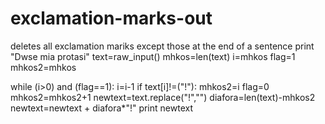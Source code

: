 # exclamation-marks-out
deletes all exclamation mariks except those at the end of a sentence
print "Dwse mia protasi"
text=raw_input()
mhkos=len(text)
i=mhkos
flag=1
mhkos2=mhkos

while (i>0) and (flag==1):
	i=i-1
	if text[i]!=("!"):
		mhkos2=i
		flag=0
mhkos2=mhkos2+1	
newtext=text.replace("!","") 
diafora=len(text)-mhkos2
newtext=newtext + diafora*"!"
print newtext
	 
